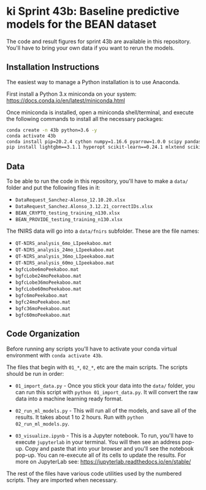 # ki Sprint 43b: Baseline predictive models for the BEAN dataset
The code and result figures for sprint 43b are available in this repository. You'll have to bring your own data if you want to rerun the models.

## Installation Instructions
The easiest way to manage a Python installation is to use Anaconda. 

First install a Python 3.x miniconda on your system: https://docs.conda.io/en/latest/miniconda.html

Once miniconda is installed, open a miniconda shell/terminal, and execute the following commands to install all the necessary packages:

```bash
conda create -n 43b python=3.6 -y
conda activate 43b
conda install pip=20.2.4 cython numpy=1.16.6 pyarrow=1.0.0 scipy pandas matplotlib seaborn ipython jupyterlab -y
pip install lightgbm==3.1.1 hyperopt scikit-learn==0.24.1 mlxtend scikit-optimize
```

## Data
To be able to run the code in this repository, you'll have to make a `data/` folder and put the following files in it:
- `DataRequest_Sanchez-Alonso_12.10.20.xlsx`
- `DataRequest_Sanchez.Alonso_3.12.21_correctIDs.xlsx`
- `BEAN_CRYPTO_testing_training_n130.xlsx`
- `BEAN_PROVIDE_testing_training_n130.xlsx`

The fNIRS data will go into a `data/fnirs` subfolder. These are the file names:
- `QT-NIRS_analysis_6mo_LIpeekaboo.mat`
- `QT-NIRS_analysis_24mo_LIpeekaboo.mat`
- `QT-NIRS_analysis_36mo_LIpeekaboo.mat`
- `QT-NIRS_analysis_60mo_LIpeekaboo.mat`
- `bgfcLobe6moPeekaboo.mat`
- `bgfcLobe24moPeekaboo.mat`
- `bgfcLobe36moPeekaboo.mat`
- `bgfcLobe60moPeekaboo.mat`
- `bgfc6moPeekaboo.mat`
- `bgfc24moPeekaboo.mat`
- `bgfc36moPeekaboo.mat`
- `bgfc60moPeekaboo.mat`

## Code Organization
Before running any scripts you'll have to activate your conda virtual environment with `conda activate 43b`.

The files that begin with `01_*`, `02_*`, etc are the main scripts. The scripts should be run in order:

- `01_import_data.py` - Once you stick your data into the `data/` folder, you can run this script with `python 01_import_data.py`. 
It will convert the raw data into a machine learning ready format.

- `02_run_ml_models.py` - This will run all of the models, and save all of the results. It takes about 1 to 2 hours. Run with `python 02_run_ml_models.py`.

- `03_visualize.ipynb` - This is a Jupyter notebook. To run, you'll have to execute `jupyterlab` in your terminal. You will then see an address pop-up. 
Copy and paste that into your browser and you'll see the notebook pop-up. You can re-execute all of its cells to update the results. 
For more on JupyterLab see: https://jupyterlab.readthedocs.io/en/stable/

The rest of the files have various code utilities used by the numbered scripts. They are imported when necessary. 